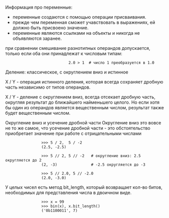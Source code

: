 Информация про переменные:
 - переменные создаются с помощью операции присваивания.
 - прежде чем переменная сможет учавствовать в выражениях, ей должно быть присвоено значение.
 - переменные являются ссылками на объекты и никогда не объявляются заранее.

при сравнении смешивание разнотипных операндов допускается, только если оба они принадлежат
к числовым типам:

                                2.0 > 1  # число 1 преобразуется в 1.0

Деление: классическое, с округлением вниз и истинное

X / Y  -  операция истинного деления, которая всегда сохраняет дробную часть независимо от типов операндов.

X / Y  -  деление с округлением вниз, всегда отсекает дробную часть, округляя результат до ближайшего
найменьшего целого. Но если хотя бы один из операндов является вещественным числом, результат также будет
вещественным числом.

Округление вниз и усечение дробной части
Округление вниз это вовсе не то же самое, что усечение дробной части - это обстоятельство приобретает значение
при работе с отрицательными числами

                    >>> 5 / 2,  5 / -2
                    (2.5, -2.5)

                    >>> 5 // 2, 5 // -2   # округление вниз: 2.5 округляется до 2
                    (2, -3)               # -2.5 округляется до -3

                    >>> 5 // 2.0, 5 // -2.0
                    (2.0, -3.0)

У целых чисел есть метод bit_length, который возвращает кол-во битов, необходимых для представления числа в 
двоичном виде. 

                    >>> x = 99
                    >>> bin(x), x.bit_length()
                    ('0b1100011', 7)

